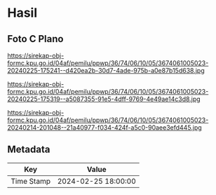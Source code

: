 # Hasil

## Foto C Plano

https://sirekap-obj-formc.kpu.go.id/04af/pemilu/ppwp/36/74/06/10/05/3674061005023-20240225-175241--d420ea2b-30d7-4ade-975b-a0e87b15d638.jpg

https://sirekap-obj-formc.kpu.go.id/04af/pemilu/ppwp/36/74/06/10/05/3674061005023-20240225-175319--a5087355-91e5-4dff-9769-4e49ae14c3d8.jpg

https://sirekap-obj-formc.kpu.go.id/04af/pemilu/ppwp/36/74/06/10/05/3674061005023-20240214-201048--21a40977-f034-424f-a5c0-90aee3efd445.jpg


## Metadata

| Key        | Value               |
| ---------- | ------------------- |
| Time Stamp | 2024-02-25 18:00:00 |



